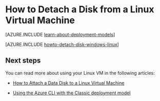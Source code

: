 <properties
	pageTitle="Detach a disk from a Linux VM | Azure"
	description="Learn to detach a data disk from an Azure virtual machine created using the classic deployment model."
	services="virtual-machines-linux"
	documentationCenter=""
	authors="iainfoulds"
	manager="timlt"
	editor=""
	tags="azure-service-management"/>

<tags
	ms.service="virtual-machines-linux"
	ms.workload="infrastructure-services"
	ms.tgt_pltfrm="vm-linux"
	ms.devlang="na"
	ms.topic="article"
	ms.date="08/23/2016"
	wacn.date=""
	ms.author="iainfou"/>

# How to Detach a Disk from a Linux Virtual Machine

[AZURE.INCLUDE [learn-about-deployment-models](../../includes/learn-about-deployment-models-classic-include.md)]

[AZURE.INCLUDE [howto-detach-disk-windows-linux](../../includes/howto-detach-disk-linux.md)]

## Next steps
You can read more about using your Linux VM in the following articles:

- [How to Attach a Data Disk to a Linux Virtual Machine](/documentation/articles/virtual-machines-linux-classic-attach-disk/)

- [Using the Azure CLI with the Classic deployment model](/documentation/articles/virtual-machines-command-line-tools/)